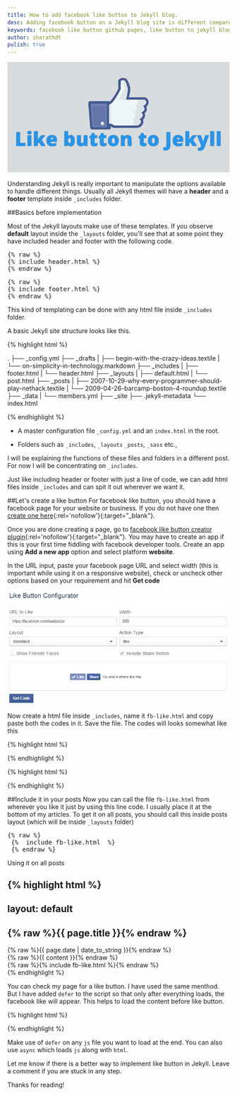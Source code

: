 ```yaml
---
title: How to add facebook like button to Jekyll blog.
desc: Adding facebook button on a Jekyll blog site is different compared to HTML sites. This is because Jekyll blogs have an advantage of including html files which are inside _includes folder. We are taking advantage of this option! 
keywords: facebook like button github pages, like button to jekyll blog
author: sharathdt
pulish: true
---
```


<img alt="" title="" itemprop="thumbnailUrl" src="/images/adding-facebook-like-button-to-jekyll.jpg">

Understanding Jekyll is really important to manipulate the options available to handle different things. Usually all Jekyll themes will have a **header** and a **footer** template inside ```_includes``` folder.

##Basics before implementation

Most of the Jekyll layouts make use of these templates. If you observe **default** layout inside    the ```_layouts``` folder, you'll see that  at some point they have included header and footer with the following code.

<pre>
{% raw %}
{% include header.html %}
{% endraw %}
</pre>
<pre>
{% raw %}
{% include footer.html %}
{% endraw %}
</pre>

This kind of templating can be done with any html file inside ```_includes``` folder. 

A basic Jekyll site structure looks like this. 


{% highlight html %}

.
├── _config.yml
├── _drafts
|   ├── begin-with-the-crazy-ideas.textile
|   └── on-simplicity-in-technology.markdown
├── _includes
|   ├── footer.html
|   └── header.html
├── _layouts
|   ├── default.html
|   └── post.html
├── _posts
|   ├── 2007-10-29-why-every-programmer-should-play-nethack.textile
|   └── 2009-04-26-barcamp-boston-4-roundup.textile
├── _data
|   └── members.yml
├── _site
├── .jekyll-metadata
└── index.html

{% endhighlight %}

* A master configuration file ```_config.yml``` and an ```index.html``` in the root.

* Folders such as ```_includes```, ```_layouts``` ```_posts```, ```_sass``` etc.,

I will be explaining the functions of these files and folders in a different post. For now I will be concentrating on ```_includes```.

Just like including header or footer with just a line of code, we can add html files inside ```_includes``` and can spit it out wherever we want it.

##Let's create a like button
For facebook like button, you should have a facebook page for your website or business. If you do not have one then [create one here](https://www.facebook.com/pages/create/){:rel='nofollow'}{:target="_blank"}.

Once you are done creating a page, go to [facebook like button creator plugin](https://developers.facebook.com/docs/plugins/like-button){:rel='nofollow'}{:target="_blank"}. You may have to create an app if this is your first time fiddling with facebook developer tools. Create an app using **Add a new app** option and select platform **website**.

In the URL input, paste your facebook page URL and select width (this is important while using it on a responsive website), check or uncheck other options based on your requirement and hit **Get code**

![like button to website](/images/how-to-add-facebook-like-button-to-jekyll.jpg)

Now create a html file inside ```_includes```, name it ```fb-like.html``` and copy paste both the codes in it. Save the file.
The codes will looks somewhat like this

{% highlight html %}
<div id="fb-root"></div>
<script>(function(d, s, id) {
  var js, fjs = d.getElementsByTagName(s)[0];
  if (d.getElementById(id)) return;
  js = d.createElement(s); js.id = id;
  js.src = "//connect.facebook.net/en_US/sdk.js#xfbml=1&version=v2.5&appId=1409800511270506";
  fjs.parentNode.insertBefore(js, fjs);
}(document, 'script', 'facebook-jssdk'));</script>
{% endhighlight %}

{% highlight html %}
<div class="fb-like" data-href="https://developers.facebook.com/docs/plugins/" data-layout="standard" data-action="like" data-show-faces="true" data-share="true"></div>
{% endhighlight %}


##Include it in your posts
 Now you can call the file ```fb-like.html``` from wherever you like it just by using this line code. I usually place it at the bottom of my articles. To get it on all posts, you should call this inside posts layout (which will be inside ```_layouts``` folder)
 <pre>{% raw %}
 {%  include fb-like.html  %}
 {% endraw %}</pre>
 
 Using it on all posts
 
{% highlight html %}
---
layout: default
---
<article id="post-page" >
    <h2>{% raw %}{{ page.title }}{% endraw %}</h2>		
	<time datetime="{% raw %}{{ page.date | date_to_xmlschema }}{% endraw %}" class="by-line" >{% raw %}{{ page.date | date_to_string }}{% endraw %}</time>
	<div class="content" >
		 {% raw %}{{ content }}{% endraw %}
	</div>	
	{% raw %}{% include  fb-like.html %}{% endraw %}
     
</article>
 {% endhighlight %}

You can check my page for a like button. I have used the same menthod. But I have added ```defer``` to the script so that only after everything loads, the facebook like will appear. This helps to load the content before like button.

{% highlight html %}
<script defer>(function(d, s, id) {
.
.
.
</script>
{% endhighlight %}

Make use of ```defer``` on any ```js``` file you want to load at the end. You can also use ```async``` which loads ```js``` along with ```html```.

Let me know if there is a better way to implement like button in Jekyll. Leave a comment if you are stuck in any step.

Thanks for reading!
